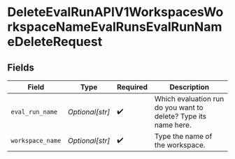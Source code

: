 # DeleteEvalRunAPIV1WorkspacesWorkspaceNameEvalRunsEvalRunNameDeleteRequest


## Fields

| Field                                                           | Type                                                            | Required                                                        | Description                                                     |
| --------------------------------------------------------------- | --------------------------------------------------------------- | --------------------------------------------------------------- | --------------------------------------------------------------- |
| `eval_run_name`                                                 | *Optional[str]*                                                 | :heavy_check_mark:                                              | Which evaluation run do you want to delete? Type its name here. |
| `workspace_name`                                                | *Optional[str]*                                                 | :heavy_check_mark:                                              | Type the name of the workspace.                                 |